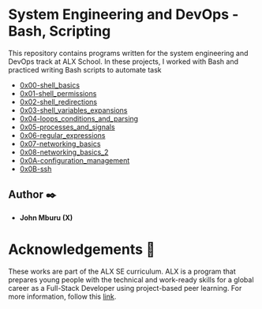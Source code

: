 # System Engineering and DevOps - Bash, Scripting

This repository contains programs written for the system engineering and DevOps track at ALX School. In these projects, I worked with Bash and practiced writing Bash scripts to automate task
* [0x00-shell_basics](0x00-shell_basics)
* [0x01-shell_permissions](0x01-shell_permissions)
* [0x02-shell_redirections](0x02-shell_redirections)
* [0x03-shell_variables_expansions](0x03-shell_variables_expansions)
* [0x04-loops_conditions_and_parsing](0x04-loops_conditions_and_parsing)
* [0x05-processes_and_signals](0x05-processes_and_signals)
* [0x06-regular_expressions](0x06-regular_expressions)
* [0x07-networking_basics](0x07-networking_basics)
* [0x08-networking_basics_2](0x08-networking_basics_2)
* [0x0A-configuration_management](0x0A-configuration_management)
* [0x0B-ssh](0x0B-ssh)


## Author :black_nib:
* <b>John Mburu (X)</b>

# Acknowledgements :pray:
These works are part of the ALX SE curriculum. ALX is a program that prepares young people with the technical and work-ready skills for a global career as a Full-Stack Developer using project-based peer learning. For more information, follow this <a href="https://www.alxafrica.com/software-engineering-2022/"> link</a>.
